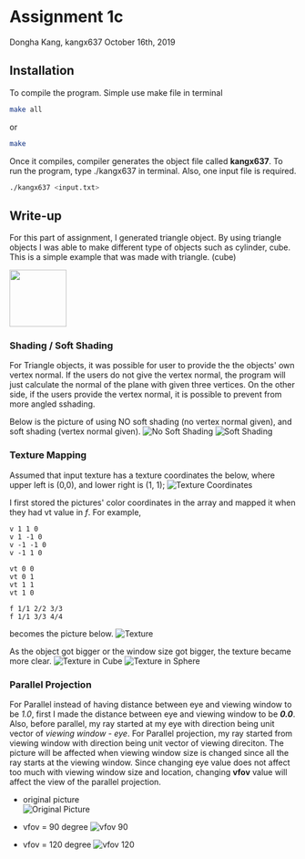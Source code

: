 # Assignment 1c

Dongha Kang, kangx637
October 16th, 2019


## Installation

To compile the program. Simple use make file in terminal
```bash
make all
```
or
```bash
make
```
Once it compiles, compiler generates the object file called **kangx637**. To run the program, type ./kangx637 in terminal.
Also, one input file is required.
```bash
./kangx637 <input.txt>
```


## Write-up

For this part of assignment, I generated triangle object. By using triangle objects
I was able to make different type of objects such as cylinder, cube.
This is a simple example that was made with triangle. (cube)

<img src="README/cube.png" width="100" height="100">
 <!-- .element height="50%" width="50%" -->


### Shading / Soft Shading
For Triangle objects, it was possible for user to provide the the objects' own vertex normal.
If the users do not give the vertex normal, the program will just calculate the normal of the plane with given three vertices.
On the other side, if the users provide the vertex normal, it is possible to prevent from more angled sshading.

Below is the picture of using NO soft shading (no vertex normal given), and soft shading (vertex normal given).
![No Soft Shading](hard_cylinder.png)
![Soft Shading](soft_cylinder.png)


### Texture Mapping
Assumed that input texture has a texture coordinates the below, where upper left is (0,0), and lower right is (1, 1);
![Texture Coordinates](texture_coordinates.png)

I first stored the pictures' color coordinates in the array and mapped it when they had vt value in *f*.
For example,
```
v 1 1 0
v 1 -1 0
v -1 -1 0
v -1 1 0

vt 0 0
vt 0 1
vt 1 1
vt 1 0

f 1/1 2/2 3/3
f 1/1 3/3 4/4
```
becomes the picture below.
![Texture](texture.png)

As the object got bigger or the window size got bigger, the texture became more clear.
![Texture in Cube](cube_texture.png)
![Texture in Sphere](sphere_texture.png)


### Parallel Projection
For Parallel instead of having distance between eye and viewing window to be *1.0*, first I made the
distance between eye and viewing window to be ***0.0***.
Also, before parallel, my ray started at my eye with direction being unit vector of *viewing window - eye*.
For Parallel projection, my ray started from viewing window with direction being unit vector of viewing direciton.
The picture will be affected when viewing window size is changed since all the ray starts at the viewing window.
Since changing eye value does not affect too much with viewing window size and location,
changing **vfov** value will affect the view of the parallel projection.
- original picture  
![Original Picture](og_parallel.png)


- vfov = 90 degree
![vfov 90](parallel90.png)


- vfov = 120 degree
![vfov 120](parallel120.png)
